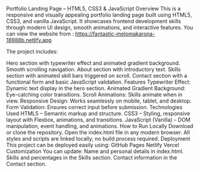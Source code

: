 Portfolio Landing Page – HTML5, CSS3 & JavaScript
Overview
This is a responsive and visually appealing portfolio landing page built using HTML5, CSS3, and vanilla JavaScript. It showcases frontend development skills through modern UI design, smooth animations, and interactive features.
You can view the website from : https://fantastic-melomakarona-18988b.netlify.app


The project includes:

Hero section with typewriter effect and animated gradient background.
Smooth scrolling navigation.
About section with introductory text.
Skills section with animated skill bars triggered on scroll.
Contact section with a functional form and basic JavaScript validation.
Features
Typewriter Effect: Dynamic text display in the hero section.
Animated Gradient Background: Eye-catching color transitions.
Scroll Animations: Skills animate when in view.
Responsive Design: Works seamlessly on mobile, tablet, and desktop.
Form Validation: Ensures correct input before submission.
Technologies Used
HTML5 – Semantic markup and structure.
CSS3 – Styling, responsive layout with Flexbox, animations, and transitions.
JavaScript (Vanilla) – DOM manipulation, event handling, and animations.
How to Run Locally
Download or clone the repository.
Open the index.html file in any modern browser.
All styles and scripts are linked locally; no build process required.
Deployment
This project can be deployed easily using:
GitHub Pages
Netlify
Vercel
Customization
You can update:
Name and personal details in index.html.
Skills and percentages in the Skills section.
Contact information in the Contact section.
